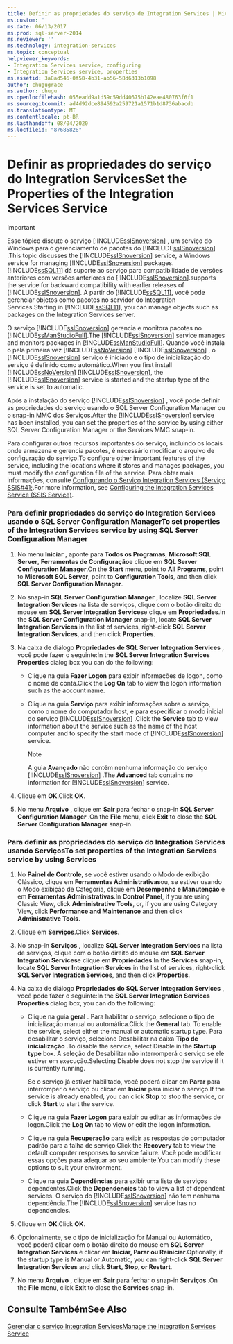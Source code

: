 ```yaml
---
title: Definir as propriedades do serviço de Integration Services | Microsoft Docs
ms.custom: ''
ms.date: 06/13/2017
ms.prod: sql-server-2014
ms.reviewer: ''
ms.technology: integration-services
ms.topic: conceptual
helpviewer_keywords:
- Integration Services service, configuring
- Integration Services service, properties
ms.assetid: 3a8ad546-0f58-4b31-ab56-58d6313b1098
author: chugugrace
ms.author: chugu
ms.openlocfilehash: 055eadd9a1d59c59dd40675b142eae480763f6f1
ms.sourcegitcommit: ad4d92dce894592a259721a1571b1d8736abacdb
ms.translationtype: MT
ms.contentlocale: pt-BR
ms.lasthandoff: 08/04/2020
ms.locfileid: "87685828"
---
```

# <a name="set-the-properties-of-the-integration-services-service"></a><span data-ttu-id="16781-102">Definir as propriedades do serviço do Integration Services</span><span class="sxs-lookup"><span data-stu-id="16781-102">Set the Properties of the Integration Services Service</span></span>
    
> [!IMPORTANT]  
>  <span data-ttu-id="16781-103">Esse tópico discute o serviço [!INCLUDE[ssISnoversion](../includes/ssisnoversion-md.md)] , um serviço do Windows para o gerenciamento de pacotes do [!INCLUDE[ssISnoversion](../includes/ssisnoversion-md.md)] .</span><span class="sxs-lookup"><span data-stu-id="16781-103">This topic discusses the [!INCLUDE[ssISnoversion](../includes/ssisnoversion-md.md)] service, a Windows service for managing [!INCLUDE[ssISnoversion](../includes/ssisnoversion-md.md)] packages.</span></span> [!INCLUDE[ssSQL11](../includes/sssql11-md.md)] <span data-ttu-id="16781-104">dá suporte ao serviço para compatibilidade de versões anteriores com versões anteriores do [!INCLUDE[ssISnoversion](../includes/ssisnoversion-md.md)].</span><span class="sxs-lookup"><span data-stu-id="16781-104">supports the service for backward compatibility with earlier releases of [!INCLUDE[ssISnoversion](../includes/ssisnoversion-md.md)].</span></span> <span data-ttu-id="16781-105">A partir do [!INCLUDE[ssSQL11](../includes/sssql11-md.md)], você pode gerenciar objetos como pacotes no servidor do Integration Services.</span><span class="sxs-lookup"><span data-stu-id="16781-105">Starting in [!INCLUDE[ssSQL11](../includes/sssql11-md.md)], you can manage objects such as packages on the Integration Services server.</span></span>  
  
 <span data-ttu-id="16781-106">O serviço [!INCLUDE[ssISnoversion](../includes/ssisnoversion-md.md)] gerencia e monitora pacotes no [!INCLUDE[ssManStudioFull](../includes/ssmanstudiofull-md.md)].</span><span class="sxs-lookup"><span data-stu-id="16781-106">The [!INCLUDE[ssISnoversion](../includes/ssisnoversion-md.md)] service manages and monitors packages in [!INCLUDE[ssManStudioFull](../includes/ssmanstudiofull-md.md)].</span></span> <span data-ttu-id="16781-107">Quando você instala o pela primeira vez [!INCLUDE[ssNoVersion](../includes/ssnoversion-md.md)] [!INCLUDE[ssISnoversion](../includes/ssisnoversion-md.md)] , o [!INCLUDE[ssISnoversion](../includes/ssisnoversion-md.md)] serviço é iniciado e o tipo de inicialização do serviço é definido como automático.</span><span class="sxs-lookup"><span data-stu-id="16781-107">When you first install [!INCLUDE[ssNoVersion](../includes/ssnoversion-md.md)] [!INCLUDE[ssISnoversion](../includes/ssisnoversion-md.md)], the [!INCLUDE[ssISnoversion](../includes/ssisnoversion-md.md)] service is started and the startup type of the service is set to automatic.</span></span>  
  
 <span data-ttu-id="16781-108">Após a instalação do serviço [!INCLUDE[ssISnoversion](../includes/ssisnoversion-md.md)] , você pode definir as propriedades do serviço usando o SQL Server Configuration Manager ou o snap-in MMC dos Serviços.</span><span class="sxs-lookup"><span data-stu-id="16781-108">After the [!INCLUDE[ssISnoversion](../includes/ssisnoversion-md.md)] service has been installed, you can set the properties of the service by using either SQL Server Configuration Manager or the Services MMC snap-in.</span></span>  
  
 <span data-ttu-id="16781-109">Para configurar outros recursos importantes do serviço, incluindo os locais onde armazena e gerencia pacotes, é necessário modificar o arquivo de configuração do serviço.</span><span class="sxs-lookup"><span data-stu-id="16781-109">To configure other important features of the service, including the locations where it stores and manages packages, you must modify the configuration file of the service.</span></span> <span data-ttu-id="16781-110">Para obter mais informações, consulte [Configurando o Serviço Integration Services &#40;Serviço SSIS#41;](service/integration-services-service-ssis-service.md).</span><span class="sxs-lookup"><span data-stu-id="16781-110">For more information, see [Configuring the Integration Services Service &#40;SSIS Service&#41;](service/integration-services-service-ssis-service.md).</span></span>  
  
### <a name="to-set-properties-of-the-integration-services-service-by-using-sql-server-configuration-manager"></a><span data-ttu-id="16781-111">Para definir propriedades do serviço do Integration Services usando o SQL Server Configuration Manager</span><span class="sxs-lookup"><span data-stu-id="16781-111">To set properties of the Integration Services service by using SQL Server Configuration Manager</span></span>  
  
1.  <span data-ttu-id="16781-112">No menu **Iniciar** , aponte para **Todos os Programas**, **Microsoft SQL Server**, **Ferramentas de Configuração**e clique em **SQL Server Configuration Manager**.</span><span class="sxs-lookup"><span data-stu-id="16781-112">On the **Start** menu, point to **All Programs**, point to **Microsoft SQL Server**, point to **Configuration Tools**, and then click **SQL Server Configuration Manager**.</span></span>  
  
2.  <span data-ttu-id="16781-113">No snap-in **SQL Server Configuration Manager** , localize **SQL Server Integration Services** na lista de serviços, clique com o botão direito do mouse em **SQL Server Integration Services**e clique em **Propriedades**.</span><span class="sxs-lookup"><span data-stu-id="16781-113">In the **SQL Server Configuration Manager** snap-in, locate **SQL Server Integration Services** in the list of services, right-click **SQL Server Integration Services**, and then click **Properties**.</span></span>  
  
3.  <span data-ttu-id="16781-114">Na caixa de diálogo **Propriedades de SQL Server Integration Services** , você pode fazer o seguinte:</span><span class="sxs-lookup"><span data-stu-id="16781-114">In the **SQL Server Integration Services Properties** dialog box you can do the following:</span></span>  
  
    -   <span data-ttu-id="16781-115">Clique na guia **Fazer Logon** para exibir informações de logon, como o nome de conta.</span><span class="sxs-lookup"><span data-stu-id="16781-115">Click the **Log On** tab to view the logon information such as the account name.</span></span>  
  
    -   <span data-ttu-id="16781-116">Clique na guia **Serviço** para exibir informações sobre o serviço, como o nome do computador host, e para especificar o modo inicial do serviço [!INCLUDE[ssISnoversion](../includes/ssisnoversion-md.md)] .</span><span class="sxs-lookup"><span data-stu-id="16781-116">Click the **Service** tab to view information about the service such as the name of the host computer and to specify the start mode of [!INCLUDE[ssISnoversion](../includes/ssisnoversion-md.md)] service.</span></span>  
  
        > [!NOTE]  
        >  <span data-ttu-id="16781-117">A guia **Avançado** não contém nenhuma informação do serviço [!INCLUDE[ssISnoversion](../includes/ssisnoversion-md.md)] .</span><span class="sxs-lookup"><span data-stu-id="16781-117">The **Advanced** tab contains no information for [!INCLUDE[ssISnoversion](../includes/ssisnoversion-md.md)] service.</span></span>  
  
4.  <span data-ttu-id="16781-118">Clique em **OK**.</span><span class="sxs-lookup"><span data-stu-id="16781-118">Click **OK**.</span></span>  
  
5.  <span data-ttu-id="16781-119">No menu **Arquivo** , clique em **Sair** para fechar o snap-in **SQL Server Configuration Manager** .</span><span class="sxs-lookup"><span data-stu-id="16781-119">On the **File** menu, click **Exit** to close the **SQL Server Configuration Manager** snap-in.</span></span>  
  
### <a name="to-set-properties-of-the-integration-services-service-by-using-services"></a><span data-ttu-id="16781-120">Para definir as propriedades do serviço do Integration Services usando Serviços</span><span class="sxs-lookup"><span data-stu-id="16781-120">To set properties of the Integration Services service by using Services</span></span>  
  
1.  <span data-ttu-id="16781-121">No **Painel de Controle**, se você estiver usando o Modo de exibição Clássico, clique em **Ferramentas Administrativas**ou, se estiver usando o Modo exibição de Categoria, clique em **Desempenho e Manutenção** e em **Ferramentas Administrativas**.</span><span class="sxs-lookup"><span data-stu-id="16781-121">In **Control Panel**, if you are using Classic View, click **Administrative Tools**, or, if you are using Category View, click **Performance and Maintenance** and then click **Administrative Tools**.</span></span>  
  
2.  <span data-ttu-id="16781-122">Clique em **Serviços**.</span><span class="sxs-lookup"><span data-stu-id="16781-122">Click **Services**.</span></span>  
  
3.  <span data-ttu-id="16781-123">No snap-in **Serviços** , localize **SQL Server Integration Services** na lista de serviços, clique com o botão direito do mouse em **SQL Server Integration Services**e clique em **Propriedades**.</span><span class="sxs-lookup"><span data-stu-id="16781-123">In the **Services** snap-in, locate **SQL Server Integration Services** in the list of services, right-click **SQL Server Integration Services**, and then click **Properties**.</span></span>  
  
4.  <span data-ttu-id="16781-124">Na caixa de diálogo **Propriedades do SQL Server Integration Services** , você pode fazer o seguinte:</span><span class="sxs-lookup"><span data-stu-id="16781-124">In the **SQL Server Integration Services Properties** dialog box, you can do the following:</span></span>  
  
    -   <span data-ttu-id="16781-125">Clique na guia **geral** . Para habilitar o serviço, selecione o tipo de inicialização manual ou automática.</span><span class="sxs-lookup"><span data-stu-id="16781-125">Click the **General** tab. To enable the service, select either the manual or automatic startup type.</span></span> <span data-ttu-id="16781-126">Para desabilitar o serviço, selecione Desabilitar na caixa **Tipo de inicialização** .</span><span class="sxs-lookup"><span data-stu-id="16781-126">To disable the service, select Disable in the **Startup type** box.</span></span> <span data-ttu-id="16781-127">A seleção de Desabilitar não interromperá o serviço se ele estiver em execução.</span><span class="sxs-lookup"><span data-stu-id="16781-127">Selecting Disable does not stop the service if it is currently running.</span></span>  
  
         <span data-ttu-id="16781-128">Se o serviço já estiver habilitado, você poderá clicar em **Parar** para interromper o serviço ou clicar em **Iniciar** para iniciar o serviço.</span><span class="sxs-lookup"><span data-stu-id="16781-128">If the service is already enabled, you can click **Stop** to stop the service, or click **Start** to start the service.</span></span>  
  
    -   <span data-ttu-id="16781-129">Clique na guia **Fazer Logon** para exibir ou editar as informações de logon.</span><span class="sxs-lookup"><span data-stu-id="16781-129">Click the **Log On** tab to view or edit the logon information.</span></span>  
  
    -   <span data-ttu-id="16781-130">Clique na guia **Recuperação** para exibir as respostas do computador padrão para a falha de serviço.</span><span class="sxs-lookup"><span data-stu-id="16781-130">Click the **Recovery** tab to view the default computer responses to service failure.</span></span> <span data-ttu-id="16781-131">Você pode modificar essas opções para adequar ao seu ambiente.</span><span class="sxs-lookup"><span data-stu-id="16781-131">You can modify these options to suit your environment.</span></span>  
  
    -   <span data-ttu-id="16781-132">Clique na guia **Dependências** para exibir uma lista de serviços dependentes.</span><span class="sxs-lookup"><span data-stu-id="16781-132">Click the **Dependencies** tab to view a list of dependent services.</span></span> <span data-ttu-id="16781-133">O serviço do [!INCLUDE[ssISnoversion](../includes/ssisnoversion-md.md)] não tem nenhuma dependência.</span><span class="sxs-lookup"><span data-stu-id="16781-133">The [!INCLUDE[ssISnoversion](../includes/ssisnoversion-md.md)] service has no dependencies.</span></span>  
  
5.  <span data-ttu-id="16781-134">Clique em **OK**.</span><span class="sxs-lookup"><span data-stu-id="16781-134">Click **OK**.</span></span>  
  
6.  <span data-ttu-id="16781-135">Opcionalmente, se o tipo de inicialização for Manual ou Automático, você poderá clicar com o botão direito do mouse em **SQL Server Integration Services** e clicar em **Iniciar, Parar ou Reiniciar**.</span><span class="sxs-lookup"><span data-stu-id="16781-135">Optionally, if the startup type is Manual or Automatic, you can right-click **SQL Server Integration Services** and click **Start, Stop, or Restart**.</span></span>  
  
7.  <span data-ttu-id="16781-136">No menu **Arquivo** , clique em **Sair** para fechar o snap-in **Serviços** .</span><span class="sxs-lookup"><span data-stu-id="16781-136">On the **File** menu, click **Exit** to close the **Services** snap-in.</span></span>  
  
## <a name="see-also"></a><span data-ttu-id="16781-137">Consulte Também</span><span class="sxs-lookup"><span data-stu-id="16781-137">See Also</span></span>  
 [<span data-ttu-id="16781-138">Gerenciar o serviço Integration Services</span><span class="sxs-lookup"><span data-stu-id="16781-138">Manage the Integration Services Service</span></span>](../../2014/integration-services/manage-the-integration-services-service.md)  
  
  
